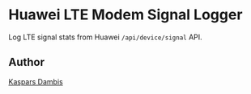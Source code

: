 # Huawei LTE Modem Signal Logger

Log LTE signal stats from Huawei `/api/device/signal` API. 


## Author

[Kaspars Dambis](https://kaspars.net)

